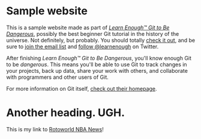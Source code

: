 # Sample website

This is a sample website made as part of [*Learn Enough™ Git to Be Dangerous*](http://learnenough.com/git-tutorial), possibly the best beginner Git tutorial in the history of the universe.  Not definitely, but probably. You should totally [check it out](http://learnenough.com/git-tutorial), and be sure to [join the email list](http://learnenough.com/#email_list) and [follow @learnenough](http://twitter.com/learnenough) on Twitter.

After finishing *Learn Enough™ Git to Be Dangerous*, you'll know enough Git to be *dangerous*. This means you'll be able to use Git to track changes in your projects, back up data, share your work with others, and collaborate with programmers and other users of Git.

For more information on Git itself, [check out their homepage](https://git-scm.com/).


# Another heading.  UGH.

This is my link to [Rotoworld NBA News](http://www.rotoworld.com/playernews/nba/basketball-player-news?ls=roto:nba:gnav)!
